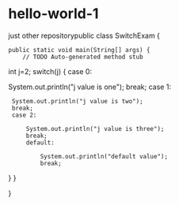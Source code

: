 # hello-world-1
just other repositorypublic class SwitchExam {

	public static void main(String[] args) {
		// TODO Auto-generated method stub
int j=2;
switch(j) {
case 0:
	
 System.out.println("j value is one");
 break;
case 1:
	
	 System.out.println("j value is two");
	 break;
	 case 2:
			
		 System.out.println("j value is three");
		 break;
		 default:
			 
			 System.out.println("default value");
			 break;
}
	}

}

